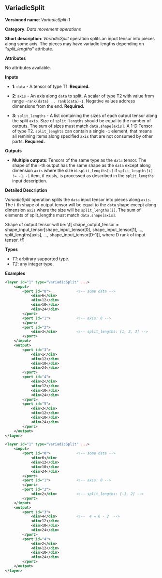 ## VariadicSplit <a name="VariadicSplit"></a>

**Versioned name**: *VariadicSplit-1*

**Category**: *Data movement operations*

**Short description**: *VariadicSplit* operation splits an input tensor into pieces along some axis. The pieces may have variadic lengths depending on *"split_lengths*" attribute.

**Attributes**

No attributes available.

**Inputs**

* **1**: `data` - A tensor of type T1. **Required.**

* **2**: `axis` - An axis along `data` to split. A scalar of type T2 with value from range `-rank(data) .. rank(data)-1`. Negative values address dimensions from the end. 
**Required.**

* **3**: `split_lengths` - A list containing the sizes of each output tensor along the split `axis`. Size of `split_lengths` should be equal to the number of outputs. The sum of sizes must match `data.shape[axis]`. A 1-D Tensor of type T2. `split_lenghts` can contain a single `-1` element, that means all remining items along specified `axis` that are not consumed by other parts. **Required.**

**Outputs**

* **Multiple outputs**: Tensors of the same type as the `data` tensor. The shape of the i-th output has the same shape as the `data` except along dimension `axis` where the size is `split_lengths[i]` if `split_lengths[i] != -1`. `-1` item, if exists, is processed as described in the `split_lengths` input description.

**Detailed Description**

*VariadicSplit* operation splits the `data` input tensor into pieces along `axis`. The i-th shape of output tensor will be equal to the `data` shape except along dimension `axis` where the size will be `split_lengths[i]`. The sum of elements of split_lengths must match `data.shape[axis]`.

Shape of output tensor will be:
\f[
shape_output_tensor = shape_input_tensor[shape_input_tensor[0], shape_input_tensor[1], ..., split_lengths[axis], ..., shape_input_tensor[D-1]], where D rank of input tensor.
\f]

**Types**

* *T1*: arbitrary supported type.
* *T2*: any integer type.

**Examples**

```xml
<layer id="1" type="VariadicSplit" ...>
    <input>
        <port id="0">            <!-- some data -->
            <dim>6</dim>
            <dim>12</dim>
            <dim>10</dim>
            <dim>24</dim>
        </port>
        <port id="1">            <!-- axis: 0 -->
        </port>
        <port id="2">
            <dim>3</dim>         <!-- split_lengths: [1, 2, 3] -->
        </port>
    </input>
    <output>
        <port id="3">
            <dim>1</dim>
            <dim>12</dim>
            <dim>10</dim>
            <dim>24</dim>
        </port>
        <port id="4">
            <dim>2</dim>
            <dim>12</dim>
            <dim>10</dim>
            <dim>24</dim>
        </port>
        <port id="5">
            <dim>3</dim>
            <dim>12</dim>
            <dim>10</dim>
            <dim>24</dim>
        </port>
    </output>
</layer>
```

```xml
<layer id="1" type="VariadicSplit" ...>
    <input>
        <port id="0">            <!-- some data -->
            <dim>6</dim>
            <dim>12</dim>
            <dim>10</dim>
            <dim>24</dim>
        </port>
        <port id="1">            <!-- axis: 0 -->
        </port>
        <port id="2">
            <dim>2</dim>         <!-- split_lengths: [-1, 2] -->
        </port>
    </input>
    <output>
        <port id="3">
            <dim>4</dim>         <!--  4 = 6 - 2  -->
            <dim>12</dim>
            <dim>10</dim>
            <dim>24</dim>
        </port>
        <port id="4">
            <dim>2</dim>
            <dim>12</dim>
            <dim>10</dim>
            <dim>24</dim>
        </port>
    </output>
</layer>
```